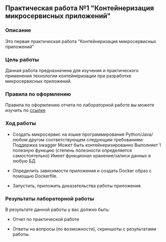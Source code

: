 ## Практическая работа №1 "Контейнеризация микросервисных приложений"
### Описание
Это первая практическая работа "Контейнеризация микросервисных приложений"

### Цель работы
Данная работа предназначена для изучения и практического применения технологии контейнеризации при разработке микросервисных приложений.

### Правила по оформлению

Правила по оформлению отчета по лабораторной работе вы можете изучить по [ссылке](../reportdesign.md)

### Ход работы

- Создать микроcервис на языке программирования Python/Java/любом другом соответствующем следующим требованиям:
Поддержка swagger
Может быть контейнеризированно
Выполняет 1 полезную функцию (степень полезности определяется самостоятельно)
Имеет функционал хранение/записи данных в любую БД

- Определить зависимости приложения и создать Docker образ с помощью Dockerfile.

- Запустить, приложить доказательства работы приложения.
 

### Результаты лабораторной работы
В результате данной работы у вас должно быть:

- Отчет по практической работе

- Ответы на вопросы (по возможности), скриншоты c результатами работы.
